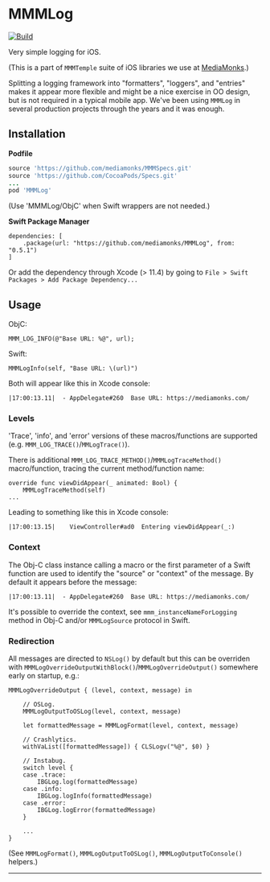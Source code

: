 # MMMLog

[![Build](https://github.com/mediamonks/MMMLog/workflows/Build/badge.svg)](https://github.com/mediamonks/MMMLog/actions?query=workflow%3ABuild)

Very simple logging for iOS.

(This is a part of `MMMTemple` suite of iOS libraries we use at [MediaMonks](https://www.mediamonks.com/).)

Splitting a logging framework into "formatters", "loggers", and "entries" makes it appear more flexible and might be a nice exercise in OO design, but is not required in a typical mobile app. We've been using `MMMLog` in several production projects through the years and it was enough.

## Installation

**Podfile**

```ruby
source 'https://github.com/mediamonks/MMMSpecs.git'
source 'https://github.com/CocoaPods/Specs.git'
...
pod 'MMMLog'
```

(Use 'MMMLog/ObjC' when Swift wrappers are not needed.)

**Swift Package Manager**

```
dependencies: [
    .package(url: "https://github.com/mediamonks/MMMLog", from: "0.5.1")
]
```

Or add the dependency through Xcode (> 11.4) by going to `File > Swift Packages > Add Package Dependency...`

## Usage

ObjC:

	MMM_LOG_INFO(@"Base URL: %@", url);

Swift:

	MMMLogInfo(self, "Base URL: \(url)")

Both will appear like this in Xcode console:

	|17:00:13.11|  - AppDelegate#260  Base URL: https://mediamonks.com/

### Levels

'Trace', 'info', and 'error' versions of these macros/functions are supported (e.g. `MMM_LOG_TRACE()`/`MMLogTrace()`).

There is additional `MMM_LOG_TRACE_METHOD()`/`MMMLogTraceMethod()` macro/function, tracing the current method/function name:

	override func viewDidAppear(_ animated: Bool) {
		MMMLogTraceMethod(self)
	...

Leading to something like this in Xcode console:

	|17:00:13.15|	 ViewController#ad0	 Entering viewDidAppear(_:)

### Context

The Obj-C class instance calling a macro or the first parameter of a Swift function are used to identify the "source" or "context" of the message. By default it appears before the message:

	|17:00:13.11|  - AppDelegate#260  Base URL: https://mediamonks.com/

It's possible to override the context, see `mmm_instanceNameForLogging` method in Obj-C and/or `MMMLogSource` protocol in Swift.

### Redirection

All messages are directed to `NSLog()` by default but this can be overriden with `MMMLogOverrideOutputWithBlock()`/`MMMLogOverrideOutput()` somewhere early on startup, e.g.:

	MMMLogOverrideOutput { (level, context, message) in

		// OSLog.
		MMMLogOutputToOSLog(level, context, message)

		let formattedMessage = MMMLogFormat(level, context, message)

		// Crashlytics.
		withVaList([formattedMessage]) { CLSLogv("%@", $0) }

		// Instabug.
		switch level {
		case .trace:
			IBGLog.log(formattedMessage)
		case .info:
			IBGLog.logInfo(formattedMessage)
		case .error:
			IBGLog.logError(formattedMessage)
		}

		...
	}

(See `MMMLogFormat()`, `MMMLogOutputToOSLog()`, `MMMLogOutputToConsole()` helpers.)

---
